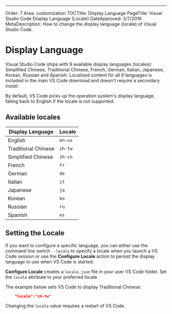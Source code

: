 ﻿---
Order: 7
Area: customization
TOCTitle: Display Language
PageTitle: Visual Studio Code Display Language (Locale)
DateApproved: 3/7/2016
MetaDescription: How to change the display language (locale) of Visual Studio Code.  

# Display Language

Visual Studio Code ships with 9 available display languages (locales): Simplified Chinese, Traditional Chinese, French, German, Italian, Japanese, Korean, Russian and Spanish.  Localized content for all 9 languages is included in the main VS Code download and doesn't require a secondary install.

By default, VS Code picks up the operation system's display language, falling back to English if the locale is not supported.

## Available locales

Display Language | Locale
-----------------|-------
English|`en-us`
Traditional Chinese|`zh-tw`
Simplified Chinese|`zh-cn`
French|`fr`
German|`de`
Italian|`it`
Japanese|`ja`
Korean|`ko`
Russian|`ru`
Spanish|`es`

## Setting the Locale

If you want to configure a specific language, you can either use the command line switch `--locale` to specify a locale when you launch a VS Code session or use the **Configure Locale** action to persist the display language to use when VS Code is started.

**Configure Locale** creates a `locale.json` file in your user VS Code folder.  Set the `locale` attribute to your preferred locale.

The example below sets VS Code to display Traditional Chinese:

```json
    "locale":"zh-tw"
```

Changing the `locale` value requires a restart of VS Code.
